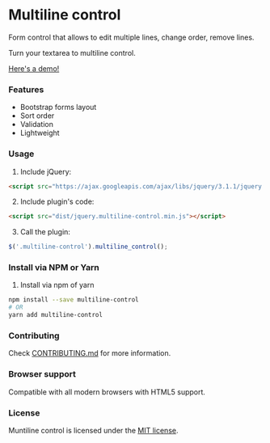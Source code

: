 # Multiline control

Form control that allows to edit multiple lines, change order, remove lines.

Turn your textarea to multiline control.

[Here's a demo!](https://vedmant.github.io/multiline-control/)

### Features

- Bootstrap forms layout
- Sort order
- Validation
- Lightweight

### Usage

1. Include jQuery:

```html
<script src="https://ajax.googleapis.com/ajax/libs/jquery/3.1.1/jquery.min.js"></script>
```

2. Include plugin's code:
    
```html
<script src="dist/jquery.multiline-control.min.js"></script>
```

3. Call the plugin:

```javascript
$('.multiline-control').multiline_control();
```

### Install via NPM or Yarn

1. Install via npm of yarn

```bash
npm install --save multiline-control
# OR
yarn add multiline-control
```

    


### Contributing

Check [CONTRIBUTING.md](https://github.com/vedmant/multiline-control/blob/master/CONTRIBUTING.md) for more information.

### Browser support
Compatible with all modern browsers with HTML5 support.

### License
  
Muntiline control is licensed under the [MIT license](http://opensource.org/licenses/MIT).
